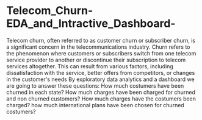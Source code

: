 # Telecom_Churn-EDA_and_Intractive_Dashboard-
Telecom churn, often referred to as customer churn or subscriber churn, is a significant concern in the telecommunications industry. Churn refers to the phenomenon where customers or subscribers switch from one telecom service provider to another or discontinue their subscription to telecom services altogether. This can result from various factors, including dissatisfaction with the service, better offers from competitors, or changes in the customer's needs
By exploratory data analytics and a dashboard we are going to answer these questions:
How much costumers have been churned in each state?
How much charges have been charged for churned and non churned customers?
How much charges have the costumers been charged?
how much international plans have been chosen for churned costumers?
